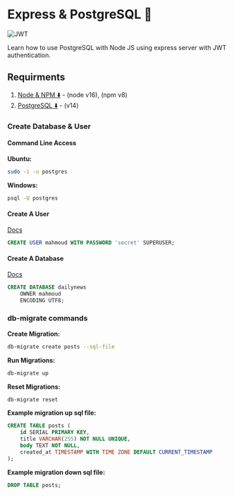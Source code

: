 # Express & PostgreSQL 🐘

![JWT](https://jwt.io/img/badge-compatible.svg "JWT Compatible")

Learn how to use PostgreSQL with Node JS using express server with JWT authentication.

## Requirments

1. [Node & NPM ⬇️](https://nodejs.org/en/) - (node v16), (npm v8)
2. [PostgreSQL ⬇️](https://www.postgresql.org/download/) - (v14)

### Create Database & User

#### Command Line Access

**Ubuntu:**

```bash
sudo -i -u postgres
```

**Windows:**

```bash
psql -U postgres
```

#### Create A User

[Docs](https://www.postgresql.org/docs/14/sql-createuser.html)

```sql
CREATE USER mahmoud WITH PASSWORD 'secret' SUPERUSER;
```

#### Create A Database

[Docs](https://www.postgresql.org/docs/14/sql-createdatabase.html)

```sql
CREATE DATABASE dailynews
    OWNER mahmoud
    ENCODING UTF8;
```

### db-migrate commands

**Create Migration:**

```bash
db-migrate create posts --sql-file
```

**Run Migrations:**

```bash
db-migrate up
```

**Reset Migrations:**

```bash
db-migrate reset
```

**Example migration up sql file:**

```sql
CREATE TABLE posts (
    id SERIAL PRIMARY KEY,
    title VARCHAR(255) NOT NULL UNIQUE,
    body TEXT NOT NULL,
    created_at TIMESTAMP WITH TIME ZONE DEFAULT CURRENT_TIMESTAMP
);
```

**Example migration down sql file:**

```sql
DROP TABLE posts;
```
